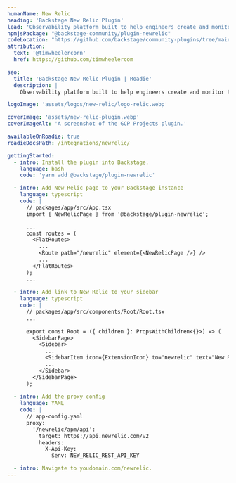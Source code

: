 ```yaml
---
humanName: New Relic
heading: 'Backstage New Relic Plugin'
lead: 'Observability platform built to help engineers create and monitor their software.'
npmjsPackage: "@backstage-community/plugin-newrelic"
codeLocation: "https://github.com/backstage/community-plugins/tree/main/workspaces/newrelic/plugins/newrelic"
attribution:
  text: '@timwheelercorn'
  href: https://github.com/timwheelercom

seo:
  title: 'Backstage New Relic Plugin | Roadie'
  description: |
    Observability platform built to help engineers create and monitor their software.

logoImage: 'assets/logos/new-relic/logo-relic.webp'

coverImage: 'assets/new-relic-plugin.webp'
coverImageAlt: 'A screenshot of the GCP Projects plugin.'

availableOnRoadie: true
roadieDocsPath: /integrations/newrelic/

gettingStarted:
  - intro: Install the plugin into Backstage.
    language: bash
    code: 'yarn add @backstage/plugin-newrelic'

  - intro: Add New Relic page to your Backstage instance
    language: typescript
    code: |
      // packages/app/src/App.tsx
      import { NewRelicPage } from '@backstage/plugin-newrelic';

      ...
      const routes = (
        <FlatRoutes>
          ...
          <Route path="/newrelic" element={<NewRelicPage />} />
          ...
        </FlatRoutes>
      );
      ...
    
  - intro: Add link to New Relic to your sidebar
    language: typescript
    code: |
      // packages/app/src/components/Root/Root.tsx
      ...
    
      export const Root = ({ children }: PropsWithChildren<{}>) => (
        <SidebarPage>
          <Sidebar>
            ...
            <SidebarItem icon={ExtensionIcon} to="newrelic" text="New Relic" />
            ...
          </Sidebar>
        </SidebarPage>
      );
        
  - intro: Add the proxy config
    language: YAML
    code: |
      // app-config.yaml
      proxy:
        '/newrelic/apm/api':
          target: https://api.newrelic.com/v2
          headers:
            X-Api-Key:
              $env: NEW_RELIC_REST_API_KEY

  - intro: Navigate to youdomain.com/newrelic.
---
```

